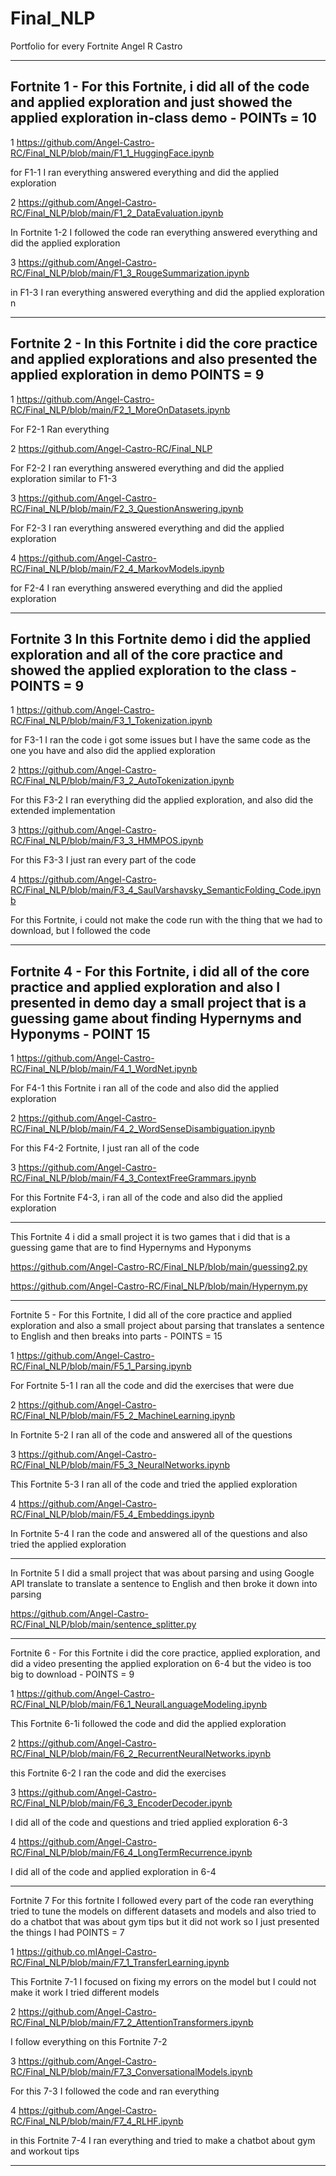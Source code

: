 # Final_NLP
Portfolio for every Fortnite 
Angel R Castro 
___
## Fortnite 1 -  For this Fortnite, i did all of the code and applied exploration and just showed the applied exploration in-class demo - POINTs = 10 

1 https://github.com/Angel-Castro-RC/Final_NLP/blob/main/F1_1_HuggingFace.ipynb

for F1-1 I ran everything answered everything and did the applied exploration  

2 https://github.com/Angel-Castro-RC/Final_NLP/blob/main/F1_2_DataEvaluation.ipynb

In Fortnite 1-2 I followed the code ran everything answered everything and did the applied exploration 


3 https://github.com/Angel-Castro-RC/Final_NLP/blob/main/F1_3_RougeSummarization.ipynb

in F1-3 I ran everything answered everything and did the applied exploration 
n 
___
## Fortnite 2 - In this Fortnite i did the core practice and applied explorations and also presented the applied exploration in demo  POINTS = 9

1 https://github.com/Angel-Castro-RC/Final_NLP/blob/main/F2_1_MoreOnDatasets.ipynb

For F2-1 Ran everything 

2 https://github.com/Angel-Castro-RC/Final_NLP

For F2-2 I ran everything answered everything and did the applied exploration 
similar to F1-3

3 https://github.com/Angel-Castro-RC/Final_NLP/blob/main/F2_3_QuestionAnswering.ipynb

For F2-3 I ran everything answered everything and did the applied exploration 

4 https://github.com/Angel-Castro-RC/Final_NLP/blob/main/F2_4_MarkovModels.ipynb

for F2-4 I ran everything answered everything and did the applied exploration
___
## Fortnite 3 In this Fortnite demo i did the applied exploration and all of the core practice and showed the applied exploration to the class - POINTS = 9

1 https://github.com/Angel-Castro-RC/Final_NLP/blob/main/F3_1_Tokenization.ipynb

for F3-1 I ran the code i got some issues but I have the same code as the one you have and also did the applied exploration

2 https://github.com/Angel-Castro-RC/Final_NLP/blob/main/F3_2_AutoTokenization.ipynb

For this F3-2 I ran everything did the applied exploration, and also did the extended implementation

3 https://github.com/Angel-Castro-RC/Final_NLP/blob/main/F3_3_HMMPOS.ipynb

For this F3-3 I just ran every part of the code 

4 https://github.com/Angel-Castro-RC/Final_NLP/blob/main/F3_4_SaulVarshavsky_SemanticFolding_Code.ipynb

For this Fortnite, i could not make the code run with the thing that we had to download, but I followed the code 

___
## Fortnite 4 - For this Fortnite, i did all of the core practice and applied exploration and also I presented in demo day a small project that is a guessing game about finding Hypernyms and Hyponyms - POINT 15

1 https://github.com/Angel-Castro-RC/Final_NLP/blob/main/F4_1_WordNet.ipynb

For F4-1 this Fortnite i ran all of the code and also did the applied exploration 

2 https://github.com/Angel-Castro-RC/Final_NLP/blob/main/F4_2_WordSenseDisambiguation.ipynb

For this F4-2 Fortnite, I just ran all of the code

3 https://github.com/Angel-Castro-RC/Final_NLP/blob/main/F4_3_ContextFreeGrammars.ipynb

For this Fortnite F4-3, i ran all of the code and also did the applied exploration 

---

This Fortnite 4 i did a small project it is two games that i did that is a guessing game that are to find Hypernyms and Hyponyms 

https://github.com/Angel-Castro-RC/Final_NLP/blob/main/guessing2.py

https://github.com/Angel-Castro-RC/Final_NLP/blob/main/Hypernym.py

___
Fortnite 5 - For this Fortnite, I did all of the core practice and applied exploration and also a small project about parsing that translates a sentence to English and then breaks into parts - POINTS = 15

1 https://github.com/Angel-Castro-RC/Final_NLP/blob/main/F5_1_Parsing.ipynb

For Fortnite 5-1 I ran all the code and did the exercises that were due 

2 https://github.com/Angel-Castro-RC/Final_NLP/blob/main/F5_2_MachineLearning.ipynb

In Fortnite 5-2 I ran all of the code and answered all of the questions 

3 https://github.com/Angel-Castro-RC/Final_NLP/blob/main/F5_3_NeuralNetworks.ipynb

This Fortnite 5-3 I ran all of the code and tried the applied exploration 

4 https://github.com/Angel-Castro-RC/Final_NLP/blob/main/F5_4_Embeddings.ipynb

In Fortnite 5-4 I ran the code and answered all of the questions and also tried the applied exploration

---

In Fortnite 5 I did a small project that was about parsing and using Google API translate to translate a sentence to English and then broke it down into parsing 

https://github.com/Angel-Castro-RC/Final_NLP/blob/main/sentence_splitter.py

___
Fortnite 6 - For this Fortnite i did the core practice, applied exploration, and did a video presenting the applied exploration on 6-4 but the video is too big to download - POINTS = 9

1 https://github.com/Angel-Castro-RC/Final_NLP/blob/main/F6_1_NeuralLanguageModeling.ipynb

This Fortnite 6-1i followed the code and did the applied exploration

2 https://github.com/Angel-Castro-RC/Final_NLP/blob/main/F6_2_RecurrentNeuralNetworks.ipynb

this Fortnite 6-2 I ran the code and did the exercises 

3 https://github.com/Angel-Castro-RC/Final_NLP/blob/main/F6_3_EncoderDecoder.ipynb

I did all of the code and questions and tried applied exploration 6-3

4 https://github.com/Angel-Castro-RC/Final_NLP/blob/main/F6_4_LongTermRecurrence.ipynb

I did all of the code and applied exploration in 6-4

___
Fortnite 7 For this fortnite I followed every part of the code ran everything tried to tune the models on different datasets and models and also tried to do a chatbot that was about gym tips but it did not work so I just presented the things I had POINTS = 7

1 https://github.co,mIAngel-Castro-RC/Final_NLP/blob/main/F7_1_TransferLearning.ipynb

This Fortnite 7-1 I focused on fixing my errors on the model but I could not make it work I tried different models 

2 https://github.com/Angel-Castro-RC/Final_NLP/blob/main/F7_2_AttentionTransformers.ipynb

I follow everything on this Fortnite 7-2

3 https://github.com/Angel-Castro-RC/Final_NLP/blob/main/F7_3_ConversationalModels.ipynb

For this 7-3 I followed the code and ran everything 

4 https://github.com/Angel-Castro-RC/Final_NLP/blob/main/F7_4_RLHF.ipynb

in this Fortnite 7-4 I ran everything and tried to make a chatbot about gym and workout tips 
___
